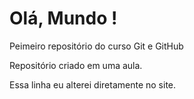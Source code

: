 # Olá, Mundo !
 Peimeiro repositório do curso Git e GitHub

 Repositório criado em uma aula.
 
Essa linha eu alterei diretamente no site.
 

